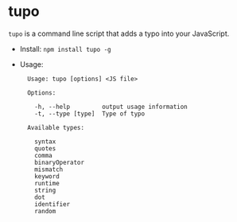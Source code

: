 # tupo

`tupo` is a command line script that adds a typo into your JavaScript.

* Install: `npm install tupo -g`
* Usage:

        Usage: tupo [options] <JS file>

        Options:

          -h, --help         output usage information
          -t, --type [type]  Type of typo

        Available types:

          syntax
          quotes
          comma
          binaryOperator
          mismatch
          keyword
          runtime
          string
          dot
          identifier
          random
